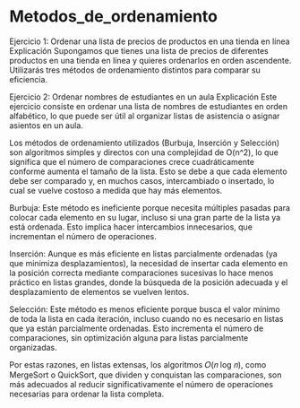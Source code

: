 # Metodos_de_ordenamiento

Ejercicio 1: Ordenar una lista de precios de productos en una tienda en línea
Explicación
Supongamos que tienes una lista de precios de diferentes productos en una tienda en línea y quieres ordenarlos en orden ascendente. Utilizarás tres métodos de ordenamiento distintos para comparar su eficiencia.

Ejercicio 2: Ordenar nombres de estudiantes en un aula
Explicación
Este ejercicio consiste en ordenar una lista de nombres de estudiantes en orden alfabético, lo que puede ser útil al organizar listas de asistencia o asignar asientos en un aula.

Los métodos de ordenamiento utilizados (Burbuja, Inserción y Selección) son algoritmos simples y directos con una complejidad de O(n^2), lo que significa que el número de comparaciones crece cuadráticamente conforme aumenta el tamaño de la lista. Esto se debe a que cada elemento debe ser comparado y, en muchos casos, intercambiado o insertado, lo cual se vuelve costoso a medida que hay más elementos.

Burbuja: Este método es ineficiente porque necesita múltiples pasadas para colocar cada elemento en su lugar, incluso si una gran parte de la lista ya está ordenada. Esto implica hacer intercambios innecesarios, que incrementan el número de operaciones.

Inserción: Aunque es más eficiente en listas parcialmente ordenadas (ya que minimiza desplazamientos), la necesidad de insertar cada elemento en la posición correcta mediante comparaciones sucesivas lo hace menos práctico en listas grandes, donde la búsqueda de la posición adecuada y el desplazamiento de elementos se vuelven lentos.

Selección: Este método es menos eficiente porque busca el valor mínimo de toda la lista en cada iteración, incluso cuando no es necesario en listas que ya están parcialmente ordenadas. Esto incrementa el número de comparaciones, sin optimización alguna para listas parcialmente organizadas.

Por estas razones, en listas extensas, los algoritmos 𝑂(𝑛 log 𝑛), como MergeSort o QuickSort, que dividen y conquistan las comparaciones, son más adecuados al reducir significativamente el número de operaciones necesarias para ordenar la lista completa.
